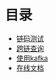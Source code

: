 # 目录
- [链码测试](./Testing-chaincode.md)
- [跨链查询](/learn_hyperledger_fabric/cross-chain.md)
- [使用kafka](/learn_hyperledger_fabric/use-kafka.md)
- [在线文档](http://hyperledger-fabric.readthedocs.io/en/latest/)